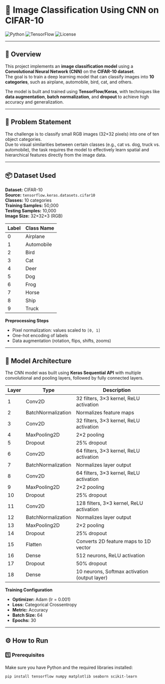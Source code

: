 # 🧠 Image Classification Using CNN on CIFAR-10

![Python](https://img.shields.io/badge/Python-3.8%2B-blue)
![TensorFlow](https://img.shields.io/badge/TensorFlow-2.x-orange)
![License](https://img.shields.io/badge/License-MIT-green)

---

## 📘 Overview

This project implements an **image classification model** using a **Convolutional Neural Network (CNN)** on the **CIFAR-10 dataset**.  
The goal is to train a deep learning model that can classify images into **10 categories**, such as airplane, automobile, bird, cat, and others.  

The model is built and trained using **TensorFlow/Keras**, with techniques like **data augmentation**, **batch normalization**, and **dropout** to achieve high accuracy and generalization.

---

## 🎯 Problem Statement

The challenge is to classify small RGB images (32×32 pixels) into one of ten object categories.  
Due to visual similarities between certain classes (e.g., cat vs. dog, truck vs. automobile), the task requires the model to effectively learn spatial and hierarchical features directly from the image data.

---

## 📦 Dataset Used

**Dataset:** CIFAR-10  
**Source:** `tensorflow.keras.datasets.cifar10`  
**Classes:** 10 categories  
**Training Samples:** 50,000  
**Testing Samples:** 10,000  
**Image Size:** 32×32×3 (RGB)

| Label | Class Name |
|--------|-------------|
| 0 | Airplane |
| 1 | Automobile |
| 2 | Bird |
| 3 | Cat |
| 4 | Deer |
| 5 | Dog |
| 6 | Frog |
| 7 | Horse |
| 8 | Ship |
| 9 | Truck |

**Preprocessing Steps**
- Pixel normalization: values scaled to `[0, 1]`
- One-hot encoding of labels
- Data augmentation (rotation, flips, shifts, zooms)

---

## 🧱 Model Architecture

The CNN model was built using **Keras Sequential API** with multiple convolutional and pooling layers, followed by fully connected layers.

| Layer | Type | Description |
|--------|------|-------------|
| 1 | Conv2D | 32 filters, 3×3 kernel, ReLU activation |
| 2 | BatchNormalization | Normalizes feature maps |
| 3 | Conv2D | 32 filters, 3×3 kernel, ReLU activation |
| 4 | MaxPooling2D | 2×2 pooling |
| 5 | Dropout | 25% dropout |
| 6 | Conv2D | 64 filters, 3×3 kernel, ReLU activation |
| 7 | BatchNormalization | Normalizes layer output |
| 8 | Conv2D | 64 filters, 3×3 kernel, ReLU activation |
| 9 | MaxPooling2D | 2×2 pooling |
| 10 | Dropout | 25% dropout |
| 11 | Conv2D | 128 filters, 3×3 kernel, ReLU activation |
| 12 | BatchNormalization | Normalizes layer output |
| 13 | MaxPooling2D | 2×2 pooling |
| 14 | Dropout | 25% dropout |
| 15 | Flatten | Converts 2D feature maps to 1D vector |
| 16 | Dense | 512 neurons, ReLU activation |
| 17 | Dropout | 50% dropout |
| 18 | Dense | 10 neurons, Softmax activation (output layer) |

**Training Configuration**
- **Optimizer:** Adam (lr = 0.001)  
- **Loss:** Categorical Crossentropy  
- **Metric:** Accuracy  
- **Batch Size:** 64  
- **Epochs:** 30  

---

## ⚙️ How to Run

### 1️⃣ Prerequisites
Make sure you have Python and the required libraries installed:

```bash
pip install tensorflow numpy matplotlib seaborn scikit-learn

